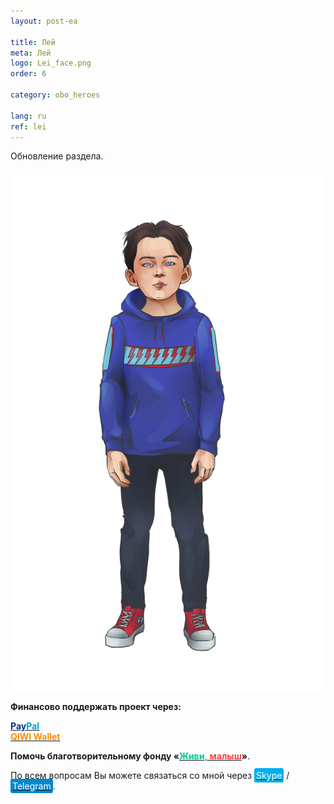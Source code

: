 ```yaml
---
layout: post-ea

title: Лей
meta: Лей
logo: Lei_face.png
order: 6

category: obo_heroes

lang: ru
ref: lei
---
```


Обновление раздела.

<a data-fancybox="gallery" href="/img/obo/Heroes/Lei.png"><img src="/img/obo/Heroes/Lei.png" alt=""></a>

**Финансово поддержать проект через:**

**<a href="https://www.paypal.com/cgi-bin/webscr?cmd=_s-xclick&hosted_button_id=T3KLFW2TE8SJC&source=url" target="_blank"><span style="color:#003087">Pay</span><span style="color:#009cde">Pal</span></a>**  
**<a href="https://qiwi.com/n/CHUTKOY" target="_blank"><span style="color:#ff8d00">QIWI&nbsp;Wallet</span></a>**

**Помочь благотворительному фонду «<a href="https://fondzhivimalysh.ru/" target="_blank"><span style="color:#02c794">Живи,</span><span style="color:#f7423e">&nbsp;малыш</span></a>»**.

По всем вопросам Вы можете связаться со мной через <a href="skype:chutkoy89?call" target="_blank"><span style="background-color:#00aff0; color:white; padding:3px; border-radius: 3px">Skype</span></a> / <a href="https://t.me/chutkoy" target="_blank"><span style="background-color:#0088cc; color:white; padding:3px; border-radius: 3px">Telegram</span></a>.

